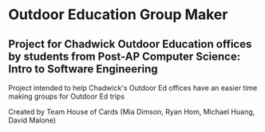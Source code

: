 # Outdoor Education Group Maker
## Project for Chadwick Outdoor Education offices by students from Post-AP Computer Science: Intro to Software Engineering
Project intended to help Chadwick's Outdoor Ed offices have an easier time making groups for Outdoor Ed trips 

Created by Team House of Cards (Mia Dimson, Ryan Hom, Michael Huang, David Malone)
